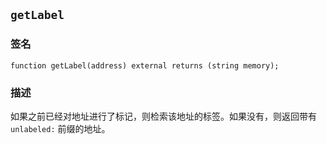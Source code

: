 ## `getLabel`

### 签名

```solidity
function getLabel(address) external returns (string memory);
```

### 描述

如果之前已经对地址进行了标记，则检索该地址的标签。如果没有，则返回带有 `unlabeled:` 前缀的地址。
